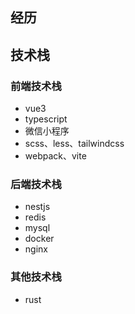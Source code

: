 ## 经历

<script setup>
  import TimeLine from './components/TimeLine.vue';
</script>

<TimeLine></TimeLine>

## 技术栈

### 前端技术栈

- vue3
- typescript
- 微信小程序
- scss、less、tailwindcss
- webpack、vite

### 后端技术栈

- nestjs
- redis
- mysql
- docker
- nginx

### 其他技术栈

- rust
